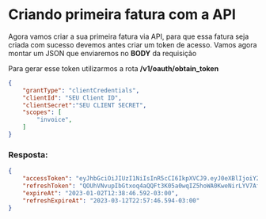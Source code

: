 # Criando primeira fatura com a API

Agora vamos criar a sua primeira fatura via API, para que essa fatura seja criada com sucesso devemos  antes criar um token de acesso. Vamos agora montar um JSON que enviaremos no **BODY** da requisição

Para gerar esse token utilizarmos a rota **/v1/oauth/obtain_token**



```json
{
    "grantType": "clientCredentials",
    "clientId": "SEU Client ID",
    "clientSecret":"SEU CLIENT SECRET",
    "scopes": [
        "invoice",
    ]
}
```

### Resposta:


```json
{
    "accessToken": "eyJhbGciOiJIUzI1NiIsInR5cCI6IkpXVCJ9.eyJ0eXBlIjoiY2xpZW50IiwiX293bmVySWQiOiI2MzZkM2RhNmY1MTVlMzAwMGExNWE4ZTEiLCJtZXRhZGF0YSI6eyJpcCI6IjEzMS4xNjEuOTIuMjEwIiwidXNlckFnZW50IjoiUG9zdG1hblJ1bnRpbWUvNy4zMC4wIiwiZ2VvbG9jYXRpb24iOnsiYWx0aXR1ZGUiOm51bGwsImxvbmdpdHVkZSI6bnVsbCwibGF0aXR1ZGUiOm51bGwsImFjY3VyYWN5IjpudWxsfX0sImlhdCI6MTY3MjY3MjcyNiwiZXhwIjoxNjcyNjczOTI2fQ.3Qvkgwmle2El3UD8Ml-kjDBH-pcvoYUx8yxufObXofA",
    "refreshToken": "QOUhVNvupIbGtxoq4aQQFt3K05a0wqIZ5hoWA0KweNirLYV7Afn8efnYK5l1K0o57qXMUpRLfGtF4bUZPX7YCLeLp619zGa7IrHyORBgW1u3kVNMa5eeCMB52fX58X3I",
    "expireAt": "2023-01-02T12:38:46.592-03:00",
    "refreshExpireAt": "2023-03-12T22:57:46.594-03:00"
}
```

